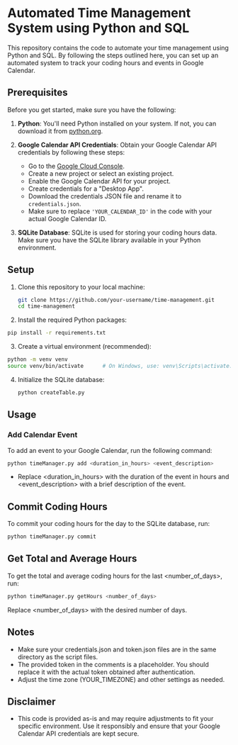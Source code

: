 # Automated Time Management System using Python and SQL

This repository contains the code to automate your time management using Python and SQL. By following the steps outlined here, you can set up an automated system to track your coding hours and events in Google Calendar.

## Prerequisites

Before you get started, make sure you have the following:

1. **Python**: You'll need Python installed on your system. If not, you can download it from [python.org](https://www.python.org/downloads/).

2. **Google Calendar API Credentials**: Obtain your Google Calendar API credentials by following these steps:
   - Go to the [Google Cloud Console](https://console.developers.google.com/).
   - Create a new project or select an existing project.
   - Enable the Google Calendar API for your project.
   - Create credentials for a "Desktop App".
   - Download the credentials JSON file and rename it to `credentials.json`.
   - Make sure to replace `'YOUR_CALENDAR_ID'` in the code with your actual Google Calendar ID.

3. **SQLite Database**: SQLite is used for storing your coding hours data. Make sure you have the SQLite library available in your Python environment.

## Setup

1. Clone this repository to your local machine:

   ```bash
   git clone https://github.com/your-username/time-management.git
   cd time-management

2.  Install the required Python packages:
  ```bash
 pip install -r requirements.txt
```
3. Create a virtual environment (recommended):
 ```bash
 python -m venv venv
source venv/bin/activate      # On Windows, use: venv\Scripts\activate.
```
4. Initialize the SQLite database:
   ```bash
   python createTable.py

## Usage
### Add Calendar Event
To add an event to your Google Calendar, run the following command:
```bash
python timeManager.py add <duration_in_hours> <event_description>
```
- Replace <duration_in_hours> with the duration of the event in hours and <event_description> with a brief description of the event.
  
## Commit Coding Hours
To commit your coding hours for the day to the SQLite database, run:
```bash
python timeManager.py commit
```
## Get Total and Average Hours
To get the total and average coding hours for the last <number_of_days>, run:
```bash
python timeManager.py getHours <number_of_days>
```
Replace <number_of_days> with the desired number of days.

## Notes
- Make sure your credentials.json and token.json files are in the same directory as the script files.
- The provided token in the comments is a placeholder. You should replace it with the actual token obtained after authentication.
- Adjust the time zone (YOUR_TIMEZONE) and other settings as needed.

## Disclaimer
- This code is provided as-is and may require adjustments to fit your specific environment. Use it responsibly and ensure that your Google Calendar API credentials are kept secure.
